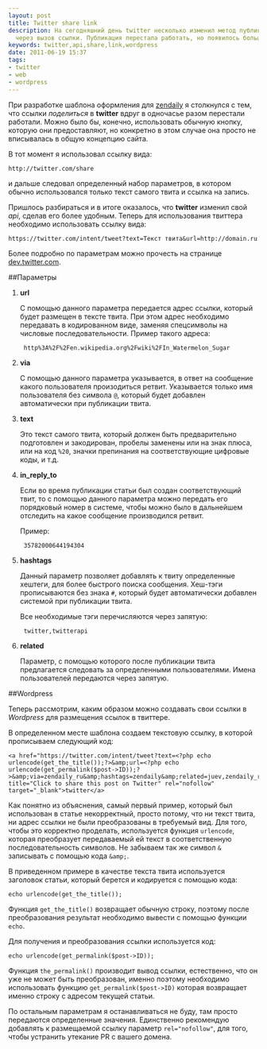 ```yaml
---
layout: post
title: Twitter share link
description: На сегодняшний день twitter несколько изменил метод публикации записи
  через вызов ссылки. Публикация перестала работать, но появилось больше возможностей.
keywords: twitter,api,share,link,wordpress
date: 2011-06-19 15:37
tags:
- twitter
- web
- wordpress
---
```

При разработке шаблона оформления для [zendaily][1] я столкнулся с тем,
что ссылки *поделиться* в **twitter** вдруг в одночасье разом перестали работали. Можно
было бы, конечно, использовать обычную кнопку, которую они предоставляют, но конкретно в
этом случае она просто не вписывалась в общую концепцию сайта.

В тот момент я использовал ссылку вида:

    http://twitter.com/share

и дальше следовал определенный набор параметров, в котором обычно использовался только
текст самого твита и ссылка на запись. 

Пришлось разбираться и в итоге оказалось, что **twitter** изменил свой *api*, сделав его
более удобным. Теперь для использования твиттера необходимо использовать ссылку вида:

    https://twitter.com/intent/tweet?text=Текст твита&url=http://domain.ru

Более подробно по параметрам можно прочесть на странице [dev.twitter.com][2].

##Параметры

1. **url**

    С помощью данного параметра передается адрес ссылки, который будет размещен в тексте
    твита. При этом адрес необходимо передавать в кодированном виде, заменяя спецсимволы
    на числовые последовательности. Пример такого адреса:

        http%3A%2F%2Fen.wikipedia.org%2Fwiki%2FIn_Watermelon_Sugar

2. **via**

    С помощью данного параметра указывается, в ответ на сообщение какого пользователя
    произодиться ретвит. Указывается только имя пользователя без символа `@`, который
    будет добавлен автоматически при публикации твита.

3. **text**

    Это текст самого твита, который должен быть предварительно подготовлен и закодирован,
    пробелы заменены или на знак плюса, или на код `%20`, значки препинания на
    соответствующие цифровые коды, и т.д.

4. **in\_reply\_to**

    Если во время публикации статьи был создан соответствующий твит, то с помощью данного
    параметра можно передать его порядковый номер в системе, чтобы можно было в дальнейшем
    отследить на какое сообщение производился ретвит.

    Пример:

        35782000644194304

5. **hashtags**

    Данный параметр позволяет добавлять к твиту определенные хештеги, для более быстрого
    поиска сообщения. Хеш-тэги прописываются без знака `#`, который будет автоматически
    добавлен системой при публикации твита.

    Все необходимые тэги перечисляются через запятую:

        twitter,twitterapi

6. **related**

    Параметр, с помощью которого после публикации твита предлагается следовать за
    определенными пользователями. Имена пользователей передаются через запятую.

##Wordpress

Теперь рассмотрим, каким образом можно создавать свои ссылки в *Wordpress* для размещения
ссылок в твиттере.

В определенном месте шаблона создаем текстовую ссылку, в которой прописываем следующий код:

    <a href="https://twitter.com/intent/tweet?text=<?php echo urlencode(get_the_title());?>&amp;url=<?php echo urlencode(get_permalink($post->ID));?>&amp;via=zendaily_ru&amp;hashtags=zendaily&amp;related=juev,zendaily_ru,dmitry_diez" title="Click to share this post on Twitter" rel="nofollow" target="_blank">twitter</a>

Как понятно из объяснения, самый первый пример, который был использован в статье
некорректный, просто потому, что ни текст твита, ни адрес ссылки не были преобразованы в
требуемый вид. Для того, чтобы это корректно проделать, используется функция `urlencode`,
которая преобразует передаваемый ей текст в соответственную последовательность символов.
Не забываем так же символ `&` записывать с помощью кода `&amp;`.

В приведенном примере в качестве текста твита используется заголовок статьи, который
берется и кодируется с помощью кода:

    echo urlencode(get_the_title());

Функция `get_the_title()` возвращает обычную строку, поэтому после преобразования
результат необходимо вывести с помощью функции `echo`.

Для получения и преобразования ссылки используется код:

    echo urlencode(get_permalink($post->ID));

Функция `the_permalink()` производит вывод ссылки, естественно, что он уже не может быть
преобразован, именно поэтому необходимо использовать функцию `get_permalink($post->ID)`
которая возвращает именно строку с адресом текущей статьи. 

По остальным параметрам я останавливаться не буду, там просто передаются определенные
значения. Единственно рекомендую добавлять к размещаемой ссылку параметр `rel="nofollow"`,
для того, чтобы устранить утекание PR с вашего домена.

[1]: http://zendaily.ru
[2]: http://dev.twitter.com/pages/intents
